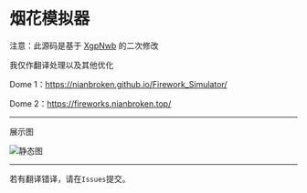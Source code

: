 # 烟花模拟器

注意：此源码是基于 [XgpNwb](https://codepen.io/MillerTime/pen/XgpNwb) 的二次修改

我仅作翻译处理以及其他优化

Dome 1：https://nianbroken.github.io/Firework_Simulator/

Dome 2：https://fireworks.nianbroken.top/

------

展示图

![静态图](https://cdn.jsdelivr.net/gh/NianBroken/Firework_Simulator/Image%20Preview.png)

------

若有翻译错译，请在`Issues`提交。

